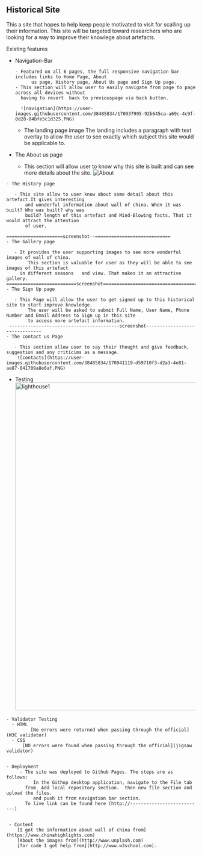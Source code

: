 ## Historical Site
   This a site that hopes to help keep people motivated to visit for scalling up their information.
   This site will be targeted toward researchers who are looking for a way to improve their knowlege about artefacts.
   
 Existing features
 
  - Navigation-Bar
    
    	- Featured on all 6 pages, the full responsive navigation bar includes links to Home Page, About
    	      us page, History page, About Us page and Sign Up page. 
	    - This section will allow user to easily navigate from page to page across all devices without 
	      having to revert  back to previouspage via back button.
	     
	      ![navigation](https://user-images.githubusercontent.com/38485834/170937995-92b645ca-a69c-4c9f-8d28-84bfe5c1d325.PNG)
	      
	      

    - The landing page image 
       The landing includes a paragraph with text overlay to allow the user to see exactly which subject this site 
         would be applicable to.
	
    
   
   - The About us page
    
       - This section will allow user to know why this site is built and can see more details about the site.
         ![About](https://user-images.githubusercontent.com/38485834/170939158-047cfb12-265f-4e43-94ad-e5ad08902cdd.PNG)
	
     
    - The History page
    
       - This site allow to user know about some detail about this artefact.It gives interesting 
           and wonderful information about wall of china. When it was built? Who was built? why was 
           build? length of this artefact and Mind-Blowing facts. That it would attract the attention 
           of user.
	
	=====================screenshot--============================
    - The Gallery page
    
       - It provides the user supporting images to see more wonderful images of wall of china.
        	This section is valuable for user as they will be able to see images of this artefact 
         in different seasons	and view. That makes it an attractive gallery.
	==========================screenshot=======================================
    - The Sign Up page
    
       - This Page will allow the user to get signed up to this historical site to start improve knowledge.
        	The user will be asked to submit Full Name, User Name, Phone Number and Email Address to Sign up in this site 
	        to access more artefact information.  
     -----------------------------------------screenshot-------------------------------
    - The contact us Page
    
       - This section allow user to say their thought and give feedback, suggestion and any criticims as a message.
        ![contacts](https://user-images.githubusercontent.com/38485834/170941119-d59710f3-d2a3-4e81-ae87-041709a8e6af.PNG)
       
  -  Testing 
         <img width="871" alt="lighthouse1" src="https://user-images.githubusercontent.com/38485834/170940593-a148a2fa-a125-4e8b-8fed-e844323c5370.png">

  
    - Validator Testing
      - HTML 
	         [No errors were returned when passing through the official](W3C validator)
      - CSS 
          [NO errors were found when passing through the official](jigsaw validator)
	 
     
    - Deployment 
         - The site was deployed to Github Pages. The steps are as follows:
	          In the Githop desktop application, navigate to the File tab 
           from  Add local repository section.  then new file section and upload the files.
	          and push it from navigation bar section.
           To live link can be found here (http://---------------------------)

 	
     - Content 
       	[I got the information about wall of china from](https://www.chinahighlights.com)
        [About the images from](http://www.unplash.com)
       	[for code I got help from](http://www.w3school.com).
	 
	

	
	

    
	

  
 
 
